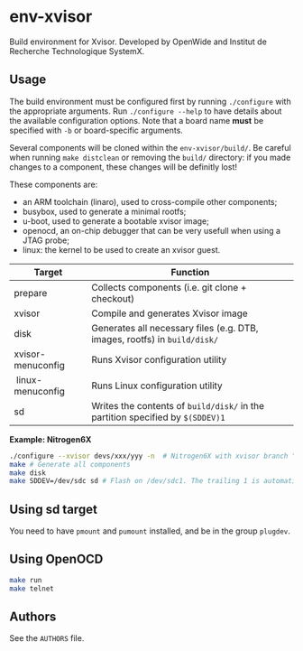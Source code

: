 # env-xvisor

Build environment for Xvisor.
Developed by OpenWide and Institut de Recherche Technologique SystemX.

## Usage

The build environment must be configured first by running `./configure` with
the appropriate arguments. Run `./configure --help` to have details about
the available configuration options.
Note that a board name **must** be specified with `-b` or board-specific
arguments.

Several components will be cloned within the `env-xvisor/build/`. Be careful
when running `make distclean` or removing the `build/` directory: if you
made changes to a component, these changes will be definitly lost!

These components are:
- an ARM toolchain (linaro), used to cross-compile other components;
- busybox, used to generate a minimal rootfs;
- u-boot, used to generate a bootable xvisor image;
- openocd, an on-chip debugger that can be very usefull when using a JTAG
  probe;
- linux: the kernel to be used to create an xvisor guest.


| Target | Function |
| ------ | -------- |
| prepare | Collects components (i.e. git clone + checkout) |
| xvisor | Compile and generates Xvisor image |
| disk   | Generates all necessary files (e.g. DTB, images, rootfs) in `build/disk/` |
| xvisor-menuconfig | Runs Xvisor configuration utility |
| linux-menuconfig | Runs Linux configuration utility |
| sd | Writes the contents of `build/disk/` in the partition specified by `$(SDDEV)1` |


__Example: Nitrogen6X__

```bash
./configure --xvisor devs/xxx/yyy -n  # Nitrogen6X with xvisor branch "devs/xxx/yyy"
make # Generate all components
make disk
make SDDEV=/dev/sdc sd # Flash on /dev/sdc1. The trailing 1 is automatically added.
```


## Using sd target

You need to have `pmount` and `pumount` installed, and be in the group `plugdev`.


## Using OpenOCD

```bash
make run
make telnet
```


## Authors

See the `AUTHORS` file.
